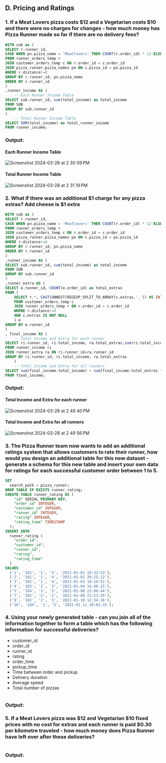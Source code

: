 ## D. Pricing and Ratings
### 1. If a Meat Lovers pizza costs $12 and a Vegetarian costs $10 and there were no charges for changes - how much money has Pizza Runner made so far if there are no delivery fees?
~~~~sql
WITH sub as (
SELECT r.runner_id, 
CASE WHEN pn.pizza_name = 'Meatlovers' THEN COUNT(r.order_id) * 12 ELSE COUNT(r.order_id) *10 END as total_income
FROM runner_orders_temp r
JOIN customer_orders_temp c ON r.order_id = c.order_id
JOIN pizza_runner.pizza_names pn ON c.pizza_id = pn.pizza_id
WHERE r.distance!=0
GROUP BY r.runner_id, pn.pizza_name
ORDER BY r.runner_id
)
,runner_income AS (
	-- Each Runner Income Table
SELECT sub.runner_id, sum(total_income) as total_income
FROM SUB
GROUP BY sub.runner_id
)
	-- Total Runner Income Table
SELECT SUM(total_income) as total_runner_income
FROM runner_income;
~~~~
### Output:
#### Each Runner Income Table
![Screenshot 2024-03-28 at 2 30 09 PM](https://github.com/bachbaongan/Portfolio_Data/assets/144385168/4ddb3049-b0ce-46a6-b0e1-250e9f580792)

#### Total Runner Income Table
![Screenshot 2024-03-28 at 2 31 19 PM](https://github.com/bachbaongan/Portfolio_Data/assets/144385168/83903791-8045-4c51-8f01-020b8520e712)

### 2. What if there was an additional $1 charge for any pizza extras? Add cheese is $1 extra
~~~~sql
WITH sub as (
SELECT r.runner_id, 
CASE WHEN pn.pizza_name = 'Meatlovers' THEN COUNT(r.order_id) * 12 ELSE COUNT(r.order_id) *10 END as total_income
FROM runner_orders_temp r
JOIN customer_orders_temp c ON r.order_id = c.order_id
JOIN pizza_runner.pizza_names pn ON c.pizza_id = pn.pizza_id
WHERE r.distance!=0
GROUP BY r.runner_id, pn.pizza_name
ORDER BY r.runner_id
)
,runner_income AS (
SELECT sub.runner_id, sum(total_income) as total_income
FROM SUB
GROUP BY sub.runner_id
)
,runner_extra AS (
SELECT e.runner_id, COUNT(e.order_id) as total_extras
FROM (
	SELECT r.*, CAST(UNNEST(REGEXP_SPLIT_TO_ARRAY(c.extras,',')) AS INTEGER)
	FROM customer_orders_temp c
	JOIN runner_orders_temp r ON r.order_id = c.order_id
	WHERE r.distance!=0
	AND c.extras IS NOT NULL
	) e
GROUP BY e.runner_id
)
, final_income AS (
	-- Total Income and Extra for each runner
SELECT ri.runner_id, ri.total_income, ra.total_extras,sum(ri.total_income) + sum(ra.total_extras *1) as total_income_extra
FROM runner_income ri
JOIN runner_extra ra ON ri.runner_id=ra.runner_id
GROUP BY ri.runner_id, ri.total_income, ra.total_extras
	)
	-- Total Income and Extra for all runners
SELECT sum(final_income.total_income) + sum(final_income.total_extras *1) as total_income_extra_all_runners
FROM final_income;
~~~~
### Output:
#### Total Income and Extra for each runner
![Screenshot 2024-03-28 at 2 49 40 PM](https://github.com/bachbaongan/Portfolio_Data/assets/144385168/5dcc30c8-8747-4904-9108-e61a79d3e403)

#### Total Income and Extra for all runners
![Screenshot 2024-03-28 at 2 49 56 PM](https://github.com/bachbaongan/Portfolio_Data/assets/144385168/5ef77fe5-6be3-4295-abf7-3313e4df32e6)

### 3. The Pizza Runner team now wants to add an additional ratings system that allows customers to rate their runner, how would you design an additional table for this new dataset - generate a schema for this new table and insert your own data for ratings for each successful customer order between 1 to 5.
~~~~sql
SET
  search_path = pizza_runner;
DROP TABLE IF EXISTS runner_rating;
CREATE TABLE runner_rating AS (
    "id" SERIAL PRIMARY KEY,
    "order_id" INTEGER,
    "customer_id" INTEGER,
    "runner_id" INTEGER,
    "rating" INTEGER,
    "rating_time" TIMESTAMP
  );
INSERT INTO
  runner_rating (
    "order_id",
    "customer_id",
    "runner_id",
    "rating",
    "rating_time"
  )
VALUES
  ('1', '101', '1', '5', '2021-01-01 19:33:53'),
  ('2', '101', '1', '4', '2021-01-01 20:25:12'),
  ('3', '102', '1', '4', '2021-01-03 10:14:51'),
  ('4', '103', '2', '3', '2021-01-04 16:46:25'),
  ('5', '104', '3', '5', '2021-01-08 23:08:44'),
  ('7', '105', '2', '2', '2021-01-08 23:53:35'),
  ('8', '102', '2', '3', '2021-01-10 12:34:26'),
  ('10', '104', '1', '5', '2021-01-11 20:02:35');
~~~~

### 4. Using your newly generated table - can you join all of the information together to form a table which has the following information for successful deliveries?

* customer_id
* order_id
* runner_id
* rating
* order_time
* pickup_time
* Time between order and pickup
* Delivery duration
* Average speed
* Total number of pizzas

~~~~sql

~~~~
### Output:


### 5. If a Meat Lovers pizza was $12 and Vegetarian $10 fixed prices with no cost for extras and each runner is paid $0.30 per kilometre traveled - how much money does Pizza Runner have left over after these deliveries?
~~~~sql

~~~~
### Output:
